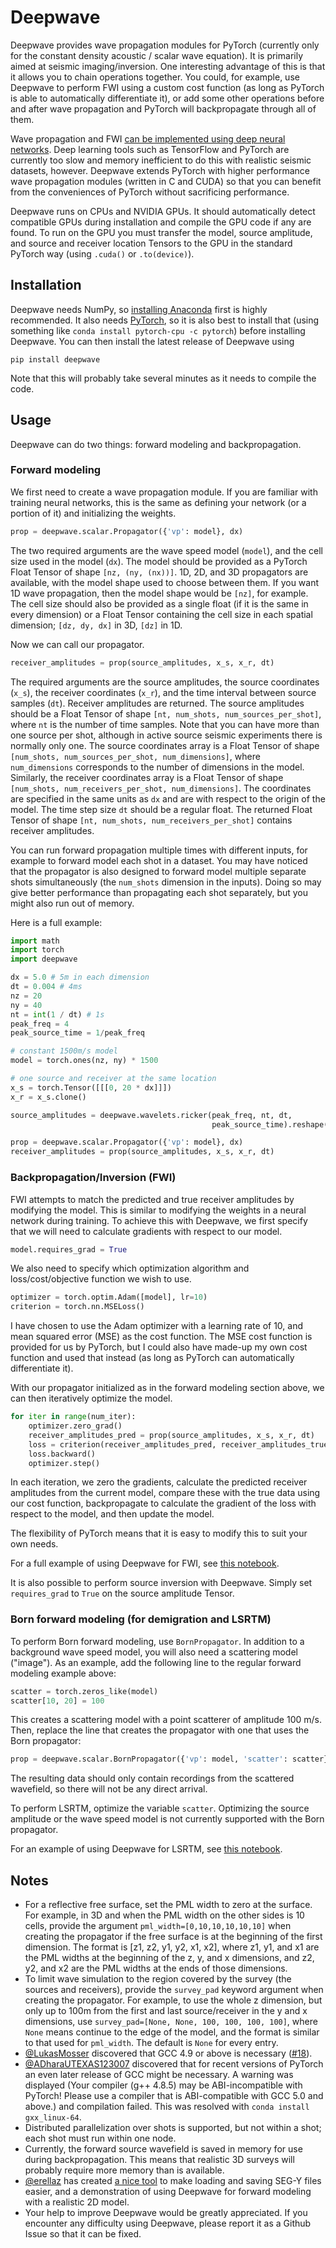 # Deepwave

Deepwave provides wave propagation modules for PyTorch (currently only for the constant density acoustic / scalar wave equation). It is primarily aimed at seismic imaging/inversion. One interesting advantage of this is that it allows you to chain operations together. You could, for example, use Deepwave to perform FWI using a custom cost function (as long as PyTorch is able to automatically differentiate it), or add some other operations before and after wave propagation and PyTorch will backpropagate through all of them.

Wave propagation and FWI [can be implemented using deep neural networks](https://arxiv.org/abs/1801.07232). Deep learning tools such as TensorFlow and PyTorch are currently too slow and memory inefficient to do this with realistic seismic datasets, however. Deepwave extends PyTorch with higher performance wave propagation modules (written in C and CUDA) so that you can benefit from the conveniences of PyTorch without sacrificing performance.

Deepwave runs on CPUs and NVIDIA GPUs. It should automatically detect compatible GPUs during installation and compile the GPU code if any are found. To run on the GPU you must transfer the model, source amplitude, and source and receiver location Tensors to the GPU in the standard PyTorch way (using `.cuda()` or `.to(device)`).

## Installation
Deepwave needs NumPy, so [installing Anaconda](https://www.anaconda.com/download) first is highly recommended. It also needs [PyTorch](https://pytorch.org/), so it is also best to install that (using something like `conda install pytorch-cpu -c pytorch`) before installing Deepwave. You can then install the latest release of Deepwave using

`pip install deepwave`

Note that this will probably take several minutes as it needs to compile the code.

## Usage
Deepwave can do two things: forward modeling and backpropagation.

### Forward modeling
We first need to create a wave propagation module. If you are familiar with training neural networks, this is the same as defining your network (or a portion of it) and initializing the weights.

```python
prop = deepwave.scalar.Propagator({'vp': model}, dx)
```

The two required arguments are the wave speed model (`model`), and the cell size used in the model (`dx`). The model should be provided as a PyTorch Float Tensor of shape `[nz, (ny, (nx))]`. 1D, 2D, and 3D propagators are available, with the model shape used to choose between them. If you want 1D wave propagation, then the model shape would be `[nz]`, for example. The cell size should also be provided as a single float (if it is the same in every dimension) or a Float Tensor containing the cell size in each spatial dimension; `[dz, dy, dx]` in 3D, `[dz]` in 1D.

Now we can call our propagator.

```python
receiver_amplitudes = prop(source_amplitudes, x_s, x_r, dt)
```

The required arguments are the source amplitudes, the source coordinates (`x_s`), the receiver coordinates (`x_r`), and the time interval between source samples (`dt`). Receiver amplitudes are returned. The source amplitudes should be a Float Tensor of shape `[nt, num_shots, num_sources_per_shot]`, where `nt` is the number of time samples. Note that you can have more than one source per shot, although in active source seismic experiments there is normally only one. The source coordinates array is a Float Tensor of shape `[num_shots, num_sources_per_shot, num_dimensions]`, where `num_dimensions` corresponds to the number of dimensions in the model. Similarly, the receiver coordinates array is a Float Tensor of shape `[num_shots, num_receivers_per_shot, num_dimensions]`. The coordinates are specified in the same units as `dx` and are with respect to the origin of the model. The time step size `dt` should be a regular float. The returned Float Tensor of shape `[nt, num_shots, num_receivers_per_shot]` contains receiver amplitudes.

You can run forward propagation multiple times with different inputs, for example to forward model each shot in a dataset. You may have noticed that the propagator is also designed to forward model multiple separate shots simultaneously (the `num_shots` dimension in the inputs). Doing so may give better performance than propagating each shot separately, but you might also run out of memory.

Here is a full example:

```python
import math
import torch
import deepwave

dx = 5.0 # 5m in each dimension
dt = 0.004 # 4ms
nz = 20
ny = 40
nt = int(1 / dt) # 1s
peak_freq = 4
peak_source_time = 1/peak_freq

# constant 1500m/s model
model = torch.ones(nz, ny) * 1500

# one source and receiver at the same location
x_s = torch.Tensor([[[0, 20 * dx]]])
x_r = x_s.clone()

source_amplitudes = deepwave.wavelets.ricker(peak_freq, nt, dt,
                                             peak_source_time).reshape(-1, 1, 1)

prop = deepwave.scalar.Propagator({'vp': model}, dx)
receiver_amplitudes = prop(source_amplitudes, x_s, x_r, dt)
```

### Backpropagation/Inversion (FWI)
FWI attempts to match the predicted and true receiver amplitudes by modifying the model. This is similar to modifying the weights in a neural network during training. To achieve this with Deepwave, we first specify that we will need to calculate gradients with respect to our model.

```python
model.requires_grad = True
```

We also need to specify which optimization algorithm and loss/cost/objective function we wish to use.

```python
optimizer = torch.optim.Adam([model], lr=10)
criterion = torch.nn.MSELoss()
```

I have chosen to use the Adam optimizer with a learning rate of 10, and mean squared error (MSE) as the cost function. The MSE cost function is provided for us by PyTorch, but I could also have made-up my own cost function and used that instead (as long as PyTorch can automatically differentiate it).

With our propagator initialized as in the forward modeling section above, we can then iteratively optimize the model.

```python
for iter in range(num_iter):
    optimizer.zero_grad()
    receiver_amplitudes_pred = prop(source_amplitudes, x_s, x_r, dt)
    loss = criterion(receiver_amplitudes_pred, receiver_amplitudes_true)
    loss.backward()
    optimizer.step()
```

In each iteration, we zero the gradients, calculate the predicted receiver amplitudes from the current model, compare these with the true data using our cost function, backpropagate to calculate the gradient of the loss with respect to the model, and then update the model.

The flexibility of PyTorch means that it is easy to modify this to suit your own needs.

For a full example of using Deepwave for FWI, see [this notebook](https://colab.research.google.com/drive/1PMO1rFAaibRjwjhBuyH3dLQ1sW5wfec_).

It is also possible to perform source inversion with Deepwave. Simply set `requires_grad` to `True` on the source amplitude Tensor.

### Born forward modeling (for demigration and LSRTM)
To perform Born forward modeling, use `BornPropagator`. In addition to a background wave speed model, you will also need a scattering model ("image"). As an example, add the following line to the regular forward modeling example above:

```python
scatter = torch.zeros_like(model)
scatter[10, 20] = 100
```

This creates a scattering model with a point scatterer of amplitude 100 m/s. Then, replace the line that creates the propagator with one that uses the Born propagator:

```python
prop = deepwave.scalar.BornPropagator({'vp': model, 'scatter': scatter}, dx)
```

The resulting data should only contain recordings from the scattered wavefield, so there will not be any direct arrival.

To perform LSRTM, optimize the variable `scatter`. Optimizing the source amplitude or the wave speed model is not currently supported with the Born propagator.

For an example of using Deepwave for LSRTM, see [this notebook](https://colab.research.google.com/drive/1BgQM5VGgyFp7Q--pAJX-vGb2bW9mcbM8).

## Notes
* For a reflective free surface, set the PML width to zero at the surface. For example, in 3D and when the PML width on the other sides is 10 cells, provide the argument `pml_width=[0,10,10,10,10,10]` when creating the propagator if the free surface is at the beginning of the first dimension. The format is [z1, z2, y1, y2, x1, x2], where z1, y1, and x1 are the PML widths at the beginning of the z, y, and x dimensions, and z2, y2, and x2 are the PML widths at the ends of those dimensions.
* To limit wave simulation to the region covered by the survey (the sources and receivers), provide the `survey_pad` keyword argument when creating the propagator. For example, to use the whole z dimension, but only up to 100m from the first and last source/receiver in the y and x dimensions, use `survey_pad=[None, None, 100, 100, 100, 100]`, where `None` means continue to the edge of the model, and the format is similar to that used for `pml_width`. The default is `None` for every entry.
* [@LukasMosser](https://github.com/LukasMosser) discovered that GCC 4.9 or above is necessary ([#18](https://github.com/ar4/deepwave/issues/18)).
* [@ADharaUTEXAS123007](https://github.com/ADharaUTEXAS123007) discovered that for recent versions of PyTorch an even later release of GCC might be necessary. A warning was displayed (Your compiler (g++ 4.8.5) may be ABI-incompatible with PyTorch!
Please use a compiler that is ABI-compatible with GCC 5.0 and above.) and compilation failed. This was resolved with `conda install gxx_linux-64`.
* Distributed parallelization over shots is supported, but not within a shot; each shot must run within one node.
* Currently, the forward source wavefield is saved in memory for use during backpropagation. This means that realistic 3D surveys will probably require more memory than is available.
* [@erellaz](https://github.com/erellaz) has created [a nice tool](https://github.com/erellaz/SEGY_Wrapper) to make loading and saving SEG-Y files easier, and a demonstration of using Deepwave for forward modeling with a realistic 2D model.
* Your help to improve Deepwave would be greatly appreciated. If you encounter any difficulty using Deepwave, please report it as a Github Issue so that it can be fixed.
